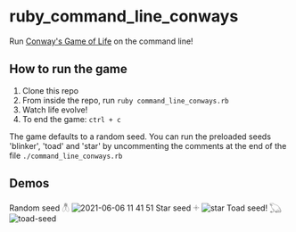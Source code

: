 # ruby_command_line_conways

Run [Conway's Game of Life](https://en.wikipedia.org/wiki/Conway%27s_Game_of_Life) on the command line!




## How to run the game
1. Clone this repo
1. From inside the repo, run `ruby command_line_conways.rb`
1. Watch life evolve!
1. To end the game: `ctrl + c`

The game defaults to a random seed. 
You can run the preloaded seeds 'blinker', 'toad' and 'star' by uncommenting the comments at the end of the file `./command_line_conways.rb` 

## Demos
Random seed 𓆦
![2021-06-06 11 41 51](https://user-images.githubusercontent.com/8527715/120908254-5d83c480-c6bc-11eb-85e8-7adab5ec3d11.gif)
Star seed 𓇬
![star](https://user-images.githubusercontent.com/8527715/120908295-d125d180-c6bc-11eb-80c0-7c31e60da47a.gif)
Toad seed!
𓆏![toad-seed](https://user-images.githubusercontent.com/8527715/120908323-219d2f00-c6bd-11eb-8e11-aae6390407d5.gif)






